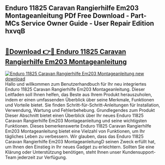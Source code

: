 ## Enduro 11825 Caravan Rangierhilfe Em203 Montageanleitung PDf Free Download - Part-MCs Service Owner Guide - User Repair Edition hxvqB

# <h2><a href="http://df8km81.blite.top/?on=Enduro+11825+Caravan+Rangierhilfe+Em203+Montageanleitung">🔗Download 👉🔴 Enduro 11825 Caravan Rangierhilfe Em203 Montageanleitung</a></h2>

[![Enduro 11825 Caravan Rangierhilfe Em203 Montageanleitung new download](https://i.imgur.com/lujVjoI.png)](http://df8km81.blite.top/?on=Enduro+11825+Caravan+Rangierhilfe+Em203+Montageanleitung)
Hallo und willkommen zum Benutzerhandbuch für Ihr neu integriertes Enduro 11825 Caravan Rangierhilfe Em203 Montageanleitung. Dieser Leitfaden soll Ihnen helfen, das Beste aus Ihrem Produkt herauszuholen, indem er einen umfassenden Überblick über seine Merkmale, Funktionen und Vorteile bietet. Sie finden Schritt-für-Schritt-Anleitungen für Installation, Verwendung, Wartung und Fehlerbehebung. Grundlegendes zum Produkt Dieser Abschnitt bietet einen Überblick über Ihr neues Enduro 11825 Caravan Rangierhilfe Em203 Montageanleitung und seine wichtigsten Funktionen. Dieses bemerkenswerte Enduro 11825 Caravan Rangierhilfe Em203 Montageanleitung bietet eine Vielzahl von Funktionen, um Ihr tägliches Leben zu verbessern. Wir glauben, dass das Enduro 11825 Caravan Rangierhilfe Em203 MontageanleitungD seinen Zweck erfüllt hat, um Ihnen den Einstieg in Ihr neues Gadget zu erleichtern. Sollten Sie eine Klärung oder Unterstützung benötigen, steht Ihnen unser Kundensupport-Team jederzeit zur Verfügung.
